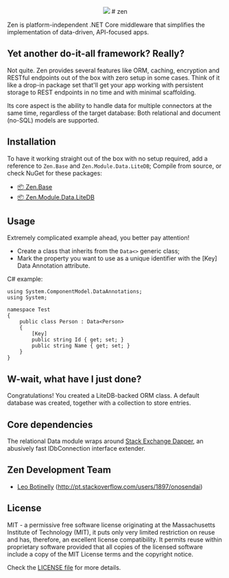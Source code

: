 <p align="center">
  <img src="https://i.stack.imgur.com/wpwwJ.png">
  # zen
</p>

Zen is platform-independent .NET Core middleware that simplifies the implementation of data-driven, API-focused apps.

## Yet another do-it-all framework? Really?

Not quite. Zen provides several features like ORM, caching, encryption and RESTful endpoints out of the box with zero setup in some cases. Think of it like a drop-in package set that'll get your app working with persistent storage to REST endpoints in no time and with minimal scaffolding.

Its core aspect is the ability to handle data for multiple connectors at the same time, regardless of the target database: Both relational and document (no-SQL) models are supported.

## Installation

To have it working straight out of the box with no setup required, add a reference to `Zen.Base` and `Zen.Module.Data.LiteDB`; Compile from source, or check NuGet for these packages:

- [📦 Zen.Base](https://www.nuget.org/packages/Zen.Base/)
- [📦 Zen.Module.Data.LiteDB](https://www.nuget.org/packages/Zen.Module.Data.LiteDB/)

## Usage

Extremely complicated example ahead, you better pay attention!
 - Create a class that inherits from the `Data<>` generic class;
 - Mark the property you want to use as a unique identifier with the [Key] Data Annotation attribute.

C# example:

    using System.ComponentModel.DataAnnotations;
    using System;
    
    namespace Test
    {
        public class Person : Data<Person>
        {
            [Key]
            public string Id { get; set; }
            public string Name { get; set; }
        }
    }

## W-wait, what have I just done?

Congratulations! You created a LiteDB-backed ORM class. A default database was created, together with a collection to store entries.

## Core dependencies

The relational Data module wraps around [Stack Exchange Dapper](https://github.com/StackExchange/dapper-dot-net), an abusively fast IDbConnection interface extender.

## Zen Development Team

- [Leo Botinelly](https://www.linkedin.com/in/lbotinelly) (http://pt.stackoverflow.com/users/1897/onosendai)

## License
MIT - a permissive free software license originating at the Massachusetts Institute of Technology (MIT), it puts only very limited restriction on reuse and has, therefore, an excellent license compatibility. It permits reuse within proprietary software provided that all copies of the licensed software include a copy of the MIT License terms and the copyright notice.

Check the [LICENSE file](LICENSE.txt) for more details.
